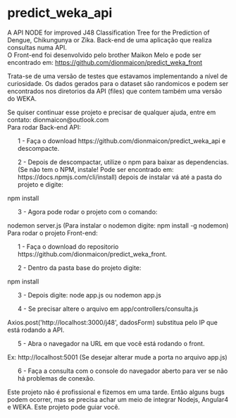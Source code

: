 # predict_weka_api
A API NODE for improved J48 Classification Tree for the Prediction of Dengue, Chikungunya or Zika.
Back-end de uma aplicação que realiza consultas numa API. <br>
O Front-end foi desenvolvido pelo brother Maikon Melo e pode ser encontrado em:
https://github.com/dionmaicon/predict_weka_front
<p>
Trata-se de uma versão de testes que estavamos implementando a nível de curiosidade. Os dados gerados para o dataset são randomicos e podem ser encontrados nos diretorios da API (files) que contem também uma versão do WEKA.</p> Se quiser continuar esse projeto e precisar de qualquer ajuda, entre em contato: dionmaicon@outlook.com
<br>
Para rodar Back-end API:

<ol>1 - Faça o download https://github.com/dionmaicon/predict_weka_api e descompacte.</ol>
<ol>2 - Depois de descompactar, utilize o npm para baixar as dependencias. (Se não tem o NPM, instale! Pode ser encontrado em: https://docs.npmjs.com/cli/install) depois de instalar vá até a pasta do projeto e digite:</ol>
npm install
<ol>3 - Agora pode rodar o projeto com o comando:</ol>
nodemon server.js
(Para instalar o nodemon digite: npm install -g nodemon)
<br>
Para rodar o projeto Front-end:

<ol>1 - Faça o download do repositorio https://github.com/dionmaicon/predict_weka_front.</ol>
<ol>2 - Dentro da pasta base do projeto digite:</ol>
npm install
<ol>3 - Depois digite: node app.js ou nodemon app.js</ol>
<ol>4 - Se precisar altere o arquivo em app/controllers/consulta.js</ol>
Axios.post('http://localhost:3000/j48', dadosForm) substitua pelo IP que está rodando a API.
<ol>5 - Abra o navegador na URL em que você está rodando o front.</ol>
Ex: http://localhost:5001 (Se desejar alterar mude a porta no arquivo app.js)
<ol>6 - Faça a consulta com o console do navegador aberto para ver se não há problemas de conexão.</ol>
Este projeto não é profissional e fizemos em uma tarde. Então alguns bugs podem ocorrer, mas se precisa achar um meio de integrar Nodejs, Angular4 e WEKA. Este projeto pode guiar você.
